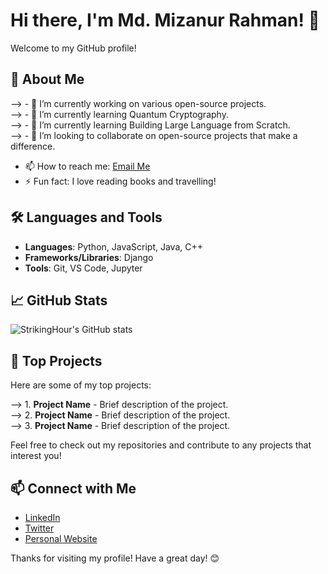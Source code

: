 # Hi there, I'm Md. Mizanur Rahman! 👋

Welcome to my GitHub profile!

## 🚀 About Me

--> - 🔭 I’m currently working on various open-source projects.<br>
--> - 🌱 I’m currently learning Quantum Cryptography. <br>
--> - 🌱 I’m currently learning Building Large Language from Scratch. <br>
--> - 👯 I’m looking to collaborate on open-source projects that make a difference. <br>
- 📫 How to reach me: [Email Me](mailto:rahmamizan1@gmail.com) <br>
- ⚡ Fun fact: I love reading books and travelling! <br>

## 🛠️ Languages and Tools

- **Languages**: Python, JavaScript, Java, C++ <br>
- **Frameworks/Libraries**: Django <br>
- **Tools**: Git, VS Code, Jupyter <br>

## 📈 GitHub Stats

![StrikingHour's GitHub stats](https://github-readme-stats.vercel.app/api?username=StrikingHour&show_icons=true&theme=radical)

## 🌟 Top Projects

Here are some of my top projects: <br>

--> 1. **Project Name** - Brief description of the project. <br>
--> 2. **Project Name** - Brief description of the project. <br>
--> 3. **Project Name** - Brief description of the project. <br>

Feel free to check out my repositories and contribute to any projects that interest you! <br>

## 📫 Connect with Me

- [LinkedIn](https://www.linkedin.com/in/mizan-rahman-103238206) <br>
- [Twitter](https://twitter.com/your-profile) <br>
- [Personal Website](https://your-website.com) <br>

Thanks for visiting my profile! Have a great day! 😊
